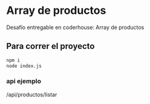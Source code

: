 # Array de productos

Desafío entregable en coderhouse: Array de productos

## Para correr el proyecto

```bash
npm i
node index.js
```

### api ejemplo

/api/productos/listar
